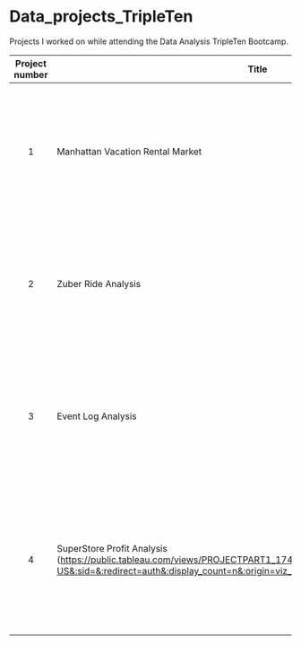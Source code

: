 # Data_projects_TripleTen
Projects I worked on while attending the Data Analysis TripleTen Bootcamp.


| Project number | Title | Description |
| :-------: | ------ |--------|
| 1 | Manhattan Vacation Rental Market| The project task was to Analyzed Airbnb data to identify the most profitable neighborhoods and property types for vacation rental investment in Manhattan. |
| 2 | Zuber Ride Analysis| The project task was to focus on analyzing ride-sharing patterns for Zuber, a new ride-hailing company launching in Chicago.  |
| 3 | Event Log Analysis| The project task was to focus on analyzing raw user activity logs from an e-commerce website to extract meaningful business metrics. |
| 4 | SuperStore Profit Analysis (https://public.tableau.com/views/PROJECTPART1_17406642411830/Sheet7?:language=en-US&:sid=&:redirect=auth&:display_count=n&:origin=viz_share_link) | The project task was to analyzes the operations of a struggling superstore to identify key profit centers, loss-making products, and strategic advertising opportunities.  |

